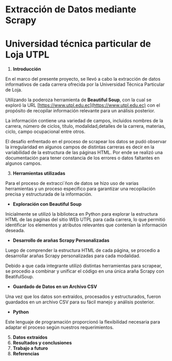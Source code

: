 # Extracción de Datos mediante Scrapy
# Universidad técnica particular de Loja UTPL

1. **Introducción**
   
En el marco del presente proyecto, se llevó a cabo la extracción de datos informativos de cada carrera ofrecida por la Universidad Técnica Particular de Loja.

Utilizando la poderoza herramienta de **Beautiful Soup**, con la cual se exploró la URL [https://www.utpl.edu.ec](https://www.utpl.edu.ec)  con el propósito de recopilar información relevante para un análisis posterior.

La información contiene una variedad de campos, incluidos nombres de la carrera, número de ciclos, título, modalidad,detalles de la carrera, materias, ciclo, campo ocupacional entre otros.

El desafío enfrentado en el proceso de scrapear los datos se pudó observar la irregularidad en algunos campos de distintas carreras es decir en la variabilidad de la estructura de las páginas HTML. Por ende se realizó una documentación para tener constancia de los errores o datos faltantes en algunos campos.

3. **Herramientas utilizadas**
   
Para el proceso de extracci´ñon de datos se hizo uso de varias herramientas y un proceso especifico para garantizar una recopilación precisa y estructurada de la información.

* **Exploración con Beautiful Soup**

Inicialmente se utilizó la biblioteca en Python para explorar la estructura HTML de las paginas del sitio WEb UTPL para cada carrera, lo que permitió identificar los elementos y atributos relevantes que contenían la información deseada.
   
* **Desarrollo de arañas Scrapy Personalizadas**

Luego de comprender la estructura HTML de cada página, se procedio a desarrollar arañas Scrapy personalizadas para cada modalidad.
   
Debido a que cada integrante utilizó distintas herramientas para scrapear, se procedio a combinar y unificar el código en una única araña Scrapy con BeatifulSoup.
   
* **Guardado de Datos en un Archivo CSV**

Una vez que los datos son extraídos, procesados y estructurados, fueron guardados en un archivo CSV para su fácil manejo y análisis posterior.

* **Python**

Este lenguaje de programación proporcionó la flexibilidad necesaria para adaptar el proceso según nuestros requerimientos.
   
5. **Datos extraídos**
6. **Resultados y conclusiones**
7. **Trabajo a futuro**
8. **Referencias**
